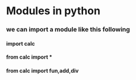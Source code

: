 # Modules in python

### we can import a module like this following

#### import calc
#### from calc import *
#### from calc import fun,add,div

